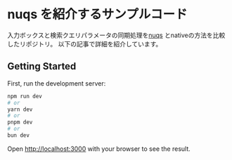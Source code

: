 # nuqs を紹介するサンプルコード

入力ボックスと検索クエリパラメータの同期処理を[nuqs](https://github.com/47ng/nuqs) とnativeの方法を比較したリポジトリ。
以下の記事で詳細を紹介しています。

## Getting Started

First, run the development server:

```bash
npm run dev
# or
yarn dev
# or
pnpm dev
# or
bun dev
```

Open [http://localhost:3000](http://localhost:3000) with your browser to see the result.
